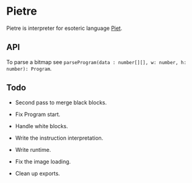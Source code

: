 # Pietre

Pietre is interpreter for esoteric language [Piet](https://dangermouse.net/esoteric/piet.html).

## API

To parse a bitmap see `parseProgram(data : number[][], w: number, h: number): Program`.

## Todo

 - Second pass to merge black blocks.
 - Fix Program start.
 - Handle white blocks.
 - Write the instruction interpretation.
 - Write runtime.
 - Fix the image loading.
 
 - Clean up exports.
